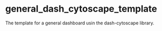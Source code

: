 # general_dash_cytoscape_template
The template for a general dashboard usin the dash-cytoscape library.
